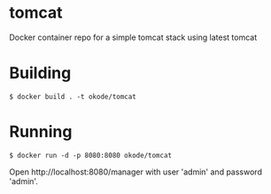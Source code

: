 # tomcat
Docker container repo for a simple tomcat stack using latest tomcat

# Building

    $ docker build . -t okode/tomcat

# Running

    $ docker run -d -p 8080:8080 okode/tomcat

Open http://localhost:8080/manager with user 'admin' and password 'admin'.
